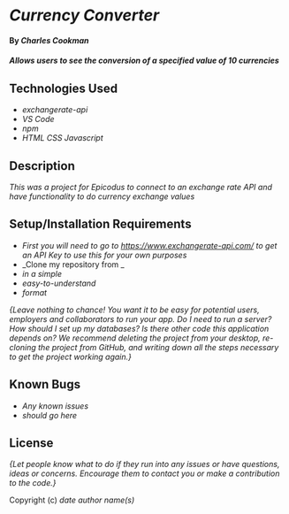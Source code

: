 # _Currency Converter_

#### By _**Charles Cookman**_

#### _Allows users to see the conversion of a specified value of 10 currencies_

## Technologies Used

* _exchangerate-api_
* _VS Code_
* _npm_
* _HTML CSS Javascript_

## Description

_This was a project for Epicodus to connect to an exchange rate API and have functionality to do currency exchange values_

## Setup/Installation Requirements

* _First you will need to go to https://www.exchangerate-api.com/ to get an API Key to use this for your own purposes_
* _Clone my repository from _
* _in a simple_
* _easy-to-understand_
* _format_

_{Leave nothing to chance! You want it to be easy for potential users, employers and collaborators to run your app. Do I need to run a server? How should I set up my databases? Is there other code this application depends on? We recommend deleting the project from your desktop, re-cloning the project from GitHub, and writing down all the steps necessary to get the project working again.}_

## Known Bugs

* _Any known issues_
* _should go here_

## License

_{Let people know what to do if they run into any issues or have questions, ideas or concerns.  Encourage them to contact you or make a contribution to the code.}_

Copyright (c) _date_ _author name(s)_